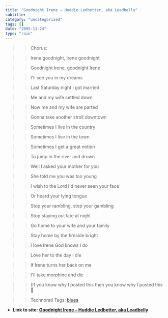 ```yaml
---
title: "Goodnight Irene – Huddie Ledbetter, aka Leadbelly"
subtitle: 
category: "uncategorized"
tags: []
date: "2005-11-24"
type: "rain"
---
```

>>

>> Chorus:

>>

>> Irene goodnight, Irene goodnight

>>

>> Goodnight Irene, goodnight Irene

>>

>> I'll see you in my dreams

>>

>> Last Saturday night I got married

>>

>> Me and my wife settled down

>>

>> Now me and my wife are parted

>>

>> Gonna take another stroll downtown

>>

>> Sometimes I live in the country

>>

>> Sometimes I live in the town

>>

>> Sometimes I get a great notion

>>

>> To jump in the river and drown

>>

>> Well I asked your mother for you

>>

>> She told me you was too young

>>

>> I wish to the Lord I'd never seen your face

>>

>> Or heard your lying tongue

>>

>> Stop your rambling, stop your gambling

>>

>> Stop staying out late at night

>>

>> Go home to your wife and your family

>>

>> Stay home by the fireside bright

>>

>> I love Irene God knows I do

>>

>> Love her to the day I die

>>

>> If Irene turns her back on me

>>

>> I'll take morphine and die

>>

>> (If you know why I posted this then you know why I posted this 🙂

>>

>> Technorati Tags: [blues](<http://www.technorati.com/tag/blues>)


* **Link to site:** **[Goodnight Irene – Huddie Ledbetter, aka Leadbelly](None)**